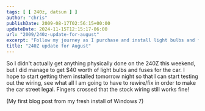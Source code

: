 ```yaml
---
tags: [ [ 240z, datsun ] ]
author: "chris"
publishDate: 2009-08-17T02:56:15+00:00
updateDate: 2024-11-15T12:15:17-06:00
url: "2009/240z-update-for-august"
excerpt: "Follow my journey as I purchase and install light bulbs and fuses for my 240Z. Discover the highs and lows of rewiring a car to be street legal."
title: "240Z update for August"
---
```


So I didn't actually get anything physically done on the 240Z this weekend, but I did manage to get $40 worth of light bulbs and fuses for the car. 
 I hope to start getting them installed tomorrow night so that I can start testing out the wiring, see what all I am going to have to rewire/fix in order to make the car street legal. Fingers crossed that the stock wiring still works fine! 

 
 (My first blog post from my fresh install of Windows 7)
